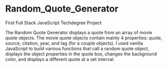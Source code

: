 # Random_Quote_Generator
 First Full Stack JavaScript Techdegree Project

The Random Quote Generator displays a quote from an array of movie quote objects. The movie quote objects contain mainly 4 properties: quote, source, citation, year, and tag (for a couple objects). I used vanilla JavaScript to build various functions that call a random quote object, displays the object properties in the quote box, changes the background color, and displays a different quote at a set interval.
